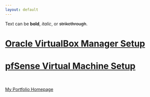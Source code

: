 ```yaml
---
layout: default
---
```


Text can be **bold**, _italic_, or ~~strikethrough~~.

# [Oracle VirtualBox Manager Setup](OVBMSetup.md)

# [pfSense Virtual Machine Setup](pfSenseSetup.md)

<br>

[My Portfolio Homepage](https://brismit25.github.io/)

